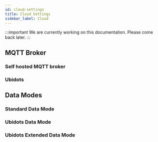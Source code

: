 ```yaml
---
id: cloud-settings
title: Cloud Settings
sidebar_label: Cloud
---
```


:::important
We are currently working on this documentation. Please come back later.
:::

## MQTT Broker
### Self hosted MQTT broker

### Ubidots

## Data Modes

### Standard Data Mode

### Ubidots Data Mode

### Ubidots Extended Data Mode
